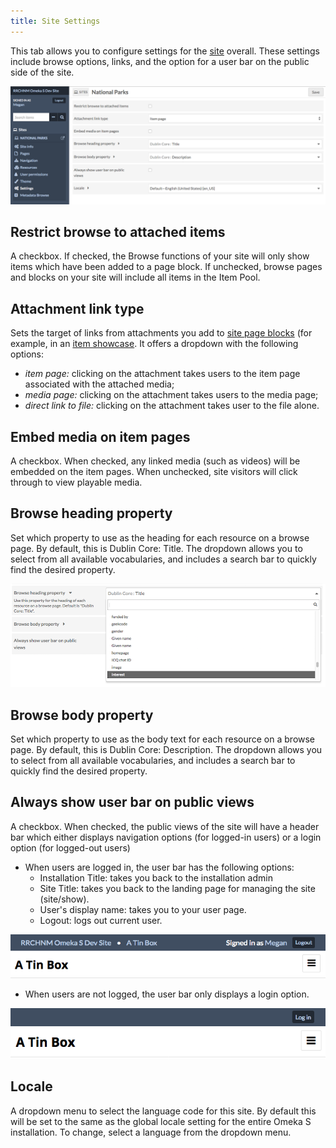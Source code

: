 ```yaml
---
title: Site Settings
---
```

This tab allows you to configure settings for the [site](../sites/index.md) overall. These settings include browse options, links, and the option for a user bar on the public side of the site.

![Site settings options as described below](../sites/sitesfiles/sites_settings.png)

## Restrict browse to attached items
A checkbox. If checked, the Browse functions of your site will only show items which have been added to a page block. If unchecked, browse pages and blocks on your site will include all items in the Item Pool.

## Attachment link type
Sets the target of links from attachments you add to [site page blocks](../sites/site_pages.md#editing-pages) (for example, in an [item showcase](../sites/site_pages.md#item-showcase). It offers a dropdown with the following options:

- *item page:* clicking on the attachment takes users to the item page associated with the attached media;
- *media page:* clicking on the attachment takes users to the media page; 
- *direct link to file:* clicking on the attachment takes user to the file alone. 

## Embed media on item pages
A checkbox. When checked, any linked media (such as videos) will be embedded on the item pages. When unchecked, site visitors will click through to view playable media.

## Browse heading property
Set which property to use as the heading for each resource on a browse page. By default, this is Dublin Core: Title. The dropdown allows you to select from all available vocabularies, and includes a search bar to quickly find the desired property.

![The browse heading property option is open. The current selection, Dublin Core: Title, is at the top. Immediately below it is a search bar, indicated by a magnifying glass symbol. Below that are some properties from the the friend of a friend vocabulary.](../sites/sitesfiles/sites_setbrowseprop.png)

## Browse body property
Set which property to use as the body text for each resource on a browse page. By default, this is Dublin Core: Description. The dropdown allows you to select from all available vocabularies, and includes a search bar to quickly find the desired property.

## Always show user bar on public views
A checkbox. When checked, the public views of the site will have a header bar which either displays navigation options (for logged-in users) or a login option (for logged-out users)

- When users are logged in, the user bar has the following options:
	- Installation Title: takes you back to the installation admin
	- Site Title: takes you back to the landing page for managing the site (site/show).
	- User's display name: takes you to your user page.
	- Logout: logs out current user.

![a blue bar across the top of the image displays the following words in light blue text, indicating a link: RRCHNM Omeka S Dev Site; A Tin Box; signed in as Megan; Logout. Below this, the site's title "A Tin Box" is displayed in black text on a white background.](../sites/sitesfiles/sites_userbarin.png)

- When users are not logged, the user bar only displays a login option.

![A blue bar across the top of the image only has a small button reading "Log In". Below this, the site's title "A Tin Box" is displayed in black text on a white background.](../sites/sitesfiles/sites_userbarout.png)

## Locale
A dropdown menu to select the language code for this site. By default this will be set to the same as the global locale setting for the entire Omeka S installation. To change, select a language from the dropdown menu.